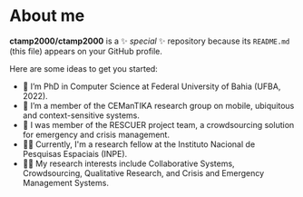# About me

**ctamp2000/ctamp2000** is a ✨ _special_ ✨ repository because its `README.md` (this file) appears on your GitHub profile.

Here are some ideas to get you started:

- 🔭 I’m PhD in Computer Science at Federal University of Bahia (UFBA, 2022).
- 🌱 I’m a member of the CEManTIKA research group on mobile, ubiquitous and context-sensitive systems.
- 👯 I was member of the RESCUER project team, a crowdsourcing solution for emergency and crisis management. 
- 👩‍💻 Currently, I'm a research fellow at the Instituto Nacional de Pesquisas Espaciais (INPE).
- 🕵️‍♀️ My research interests include Collaborative Systems, Crowdsourcing, Qualitative Research, and Crisis and Emergency Management Systems.
<!-- - 📫 How to reach me: ...
- 😄 Pronouns: ...
- ⚡ Fun fact: ... -->

